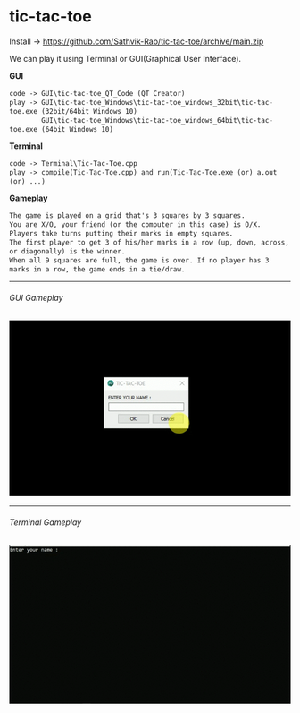 # tic-tac-toe

Install -> https://github.com/Sathvik-Rao/tic-tac-toe/archive/main.zip

We can play it using Terminal or GUI(Graphical User Interface).

**GUI**
```
code -> GUI\tic-tac-toe_QT_Code (QT Creator)
play -> GUI\tic-tac-toe_Windows\tic-tac-toe_windows_32bit\tic-tac-toe.exe (32bit/64bit Windows 10)
        GUI\tic-tac-toe_Windows\tic-tac-toe_windows_64bit\tic-tac-toe.exe (64bit Windows 10)
```

**Terminal**
```
code -> Terminal\Tic-Tac-Toe.cpp
play -> compile(Tic-Tac-Toe.cpp) and run(Tic-Tac-Toe.exe (or) a.out (or) ...)
```

**Gameplay**
```
The game is played on a grid that's 3 squares by 3 squares.
You are X/O, your friend (or the computer in this case) is O/X. Players take turns putting their marks in empty squares.
The first player to get 3 of his/her marks in a row (up, down, across, or diagonally) is the winner.
When all 9 squares are full, the game is over. If no player has 3 marks in a row, the game ends in a tie/draw.
```

-------------------------------------------------------------------------------------------------------------------

###### GUI Gameplay
![](GIFs/Tic-Tac-Toe_GUI.gif)

-------------------------------------------------------------------------------------------------------------------

###### Terminal Gameplay
![](GIFs/Tic-Tac-Toe_Terminal.gif)
